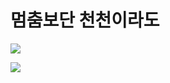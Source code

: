 # 멈춤보단 천천이라도
[![](https://github-readme-stats.vercel.app/api?username=rav23&theme=dark&text_color=orange)](https://github.com/anuraghazra/github-readme-stats)
  
<img src="https://avatars2.githubusercontent.com/u/67465462?s=460&u=a489674599ac4b1252c77c73de4e46762127ab65&v=4">

